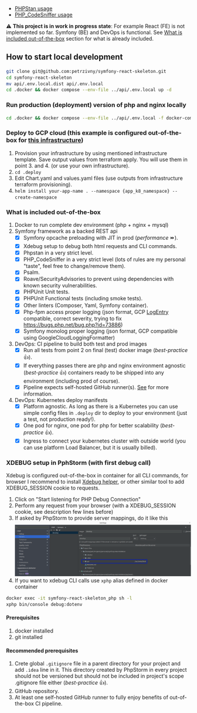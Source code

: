 - [PHPStan usage](documentation%2Fphpstan%2FREADME.md)
- [PHP_CodeSniffer usage](documentation%2Fphpcs%2FREADME.md)

:warning: **This project is in work in progress state**: For example React (FE) is not implemented so far. Symfony (BE) and DevOps is functional. See [What is included out-of-the-box](what-is-included-out-of-the-box) section for what is already included.

## How to start local development
```bash
git clone git@github.com:petrzivny/symfony-react-skeleton.git
cd symfony-react-skeleton
mv api/.env.local.dist api/.env.local
cd .docker && docker compose --env-file ../api/.env.local up -d
```

### Run production (deployment) version of php and nginx locally
```bash
cd .docker && docker compose --env-file ../api/.env.local -f docker-compose-prod.yaml up -d
```

### Deploy to GCP cloud (this example is configured out-of-the-box for [this infrastructure](https://github.com/petrzivny/infrastructure))
1. Provision your infrastructure by using mentioned infrastructure template. Save output values from terraform apply. You will use them in point 3. and 4. (or use your own infrastructure).
2. `cd .deploy`
3. Edit Chart.yaml and values.yaml files (use outputs from infrastructure terraform provisioning).
4. `helm install your-app-name . --namespace {app_k8_namespace} --create-namespace`

### What is included out-of-the-box
1. Docker to run complete dev environment (php + nginx + mysql)
2. Symfony framework as a backed REST api
    - [x] Symfony opcache preloading with JIT in prod (_performance_ ⏩).
    - [x] Xdebug setup to debug both html requests and CLI commands.
    - [x] Phpstan in a very strict level.
    - [x] PHP_CodeSniffer in a very strict level (lots of rules are my personal "taste", feel free to change/remove them).
    - [x] Psalm.
    - [x] Roave/SecurityAdvisories to prevent using dependencies with known security vulnerabilities.
    - [x] PHPUnit Unit tests.
    - [x] PHPUnit Functional tests (including smoke tests).
    - [x] Other linters (Composer, Yaml, Symfony container).
    - [x] Php-fpm access proper logging (json format, GCP [LogEntry](https://cloud.google.com/logging/docs/reference/v2/rest/v2/LogEntry#httprequest) compatible, correct severity, trying to fix https://bugs.php.net/bug.php?id=73886)
    - [x] Symfony monolog proper logging (json format, GCP compatible using GoogleCloudLoggingFormatter)
3. DevOps: CI pipeline to build both test and prod images
    - [x] Run all tests from point 2 on final (test) docker image (_best-practice_ 👍).
    - [x] If everything passes there are php and nginx environment agnostic (_best-practice_ 👍) containers ready to be shipped into any environment (including prod of course).
    - [x] Pipeline expects self-hosted GitHub runner(s). [See](https://docs.github.com/en/actions/hosting-your-own-runners/managing-self-hosted-runners/adding-self-hosted-runners) for more information.
4. DevOps: Kubernetes deploy manifests
    - [x] Platform agnostic. As long as there is a Kubernetes you can use simple config files in `.deploy` dir to deploy to your environment (just a test, not production ready!).
    - [x] One pod for nginx, one pod for php for better scalability (_best-practice_ 👍).
    - [x] Ingress to connect your kubernetes cluster with outside world (you can use platform Load Balancer, but it is usually billed).

### XDEBUG setup in PphStorm (with first debug call)
Xdebug is configured out-of-the-box in container for all CLI commands, for browser I recommend to install [Xdebug helper](https://chrome.google.com/webstore/detail/xdebug-helper/eadndfjplgieldjbigjakmdgkmoaaaoc), or other similar tool to add XDEBUG_SESSION cookie to requests.

1. Click on "Start listening for PHP Debug Connection"
2. Perform any request from your browser (with a XDEBUG_SESSION cookie, see description few lines before)
3. If asked by PhpStorm to provide server mappings, do it like this ![xdebug-mappings.png](documentation%2Fimages%2Fxdebug-mappings.png)
4. If you want to xdebug CLI calls use `xphp` alias defined in docker container
```bash
docker exec -it symfony-react-skeleton_php sh -l
xphp bin/console debug:dotenv
```

#### Prerequisites
1. docker installed
2. git installed

#### Recommended prerequisites
1. Crete global `.gitignore` file in a parent directory for your project and add `.idea` line in it. This directory created by PhpStorm in every project should not be versioned but should not be included in project's scope .gitignore file either (_best-practice_ 👍).
2. GitHub repository.
3. At least one self-hosted GitHub runner to fully enjoy benefits of out-of-the-box CI pipeline.
